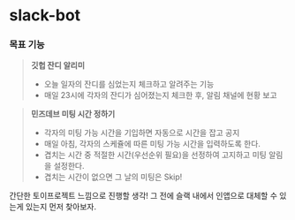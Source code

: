 # slack-bot

### 목표 기능

> **깃헙 잔디 알리미**
> - 오늘 일자의 잔디를 심었는지 체크하고 알려주는 기능
> - 매일 23시에 각자의 잔디가 심어졌는지 체크한 후, 알림 채널에 현황 보고

> **민즈데브 미팅 시간 정하기**
> - 각자의 미팅 가능 시간을 기입하면 자동으로 시간을 잡고 공지
> - 매일 아침, 각자의 스케쥴에 따른 미팅 가능 시간을 입력하도록 한다.
> - 겹치는 시간 중 적절한 시간(우선순위 필요)을 선정하여 고지하고 미팅 알림을 설정한다.
> - 겹치는 시간이 없으면 그 날의 미팅은 Skip!

간단한 토이프로젝트 느낌으로 진행할 생각!
그 전에 슬랙 내에서 인앱으로 대체할 수 있는게 있는지 먼저 찾아보자.
